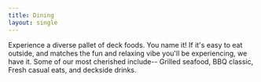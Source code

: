 ```yaml
---
title: Dining
layout: single
---
```

Experience a diverse pallet of deck foods. You name it! If it's easy to eat outside, and matches the fun and relaxing vibe you'll be experiencing, we have it. Some of our most cherished include-- Grilled seafood, BBQ classic, Fresh casual eats, and deckside drinks.